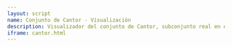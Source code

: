 ```yaml
---
layout: script
name: Conjunto de Cantor - Visualización
description: Visualizador del conjunto de Cantor, subconjunto real en el intervalo [0, 1], no vacío, no numerable, pero de medida nula.
iframe: cantor.html
---
```


